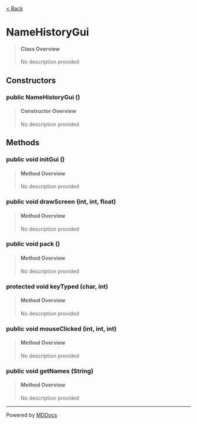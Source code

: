 [< Back](README.md)
# NameHistoryGui #
>#### Class Overview ####
>No description provided
## Constructors ##
### public NameHistoryGui () ###
>#### Constructor Overview ####
>No description provided
>
## Methods ##
### public void initGui () ###
>#### Method Overview ####
>No description provided
>
### public void drawScreen (int, int, float) ###
>#### Method Overview ####
>No description provided
>
### public void pack () ###
>#### Method Overview ####
>No description provided
>
### protected void keyTyped (char, int) ###
>#### Method Overview ####
>No description provided
>
### public void mouseClicked (int, int, int) ###
>#### Method Overview ####
>No description provided
>
### public void getNames (String) ###
>#### Method Overview ####
>No description provided
>

---
Powered by [MDDocs](https://github.com/VRCube/MDDocs)
